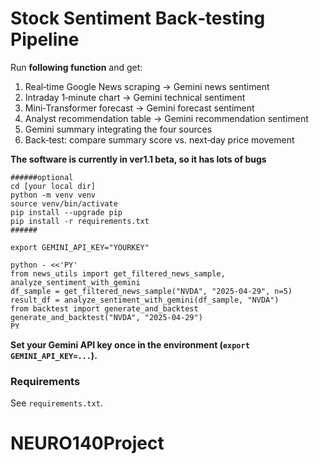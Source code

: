
# Stock Sentiment Back‑testing Pipeline

Run **following function** and get:
1. Real‑time Google News scraping → Gemini news sentiment  
2. Intraday 1‑minute chart → Gemini technical sentiment  
3. Mini‑Transformer forecast → Gemini forecast sentiment  
4. Analyst recommendation table → Gemini recommendation sentiment  
5. Gemini summary integrating the four sources  
6. Back‑test: compare summary score vs. next‑day price movement


**The software is currently in ver1.1 beta, so it has lots of bugs**

```terminal
######optional
cd [your local dir]
python -m venv venv 
source venv/bin/activate
pip install --upgrade pip
pip install -r requirements.txt
######

export GEMINI_API_KEY="YOURKEY"  

python - <<'PY'
from news_utils import get_filtered_news_sample, analyze_sentiment_with_gemini
df_sample = get_filtered_news_sample("NVDA", "2025-04-29", n=5)
result_df = analyze_sentiment_with_gemini(df_sample, "NVDA")
from backtest import generate_and_backtest
generate_and_backtest("NVDA", "2025-04-29")
PY
```

**Set your Gemini API key once in the environment (`export GEMINI_API_KEY=...`).**

### Requirements
See `requirements.txt`.
# NEURO140Project
